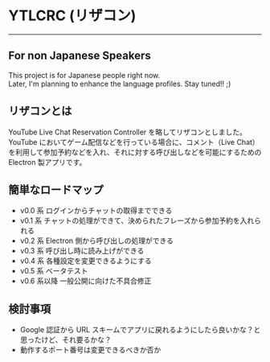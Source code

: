 # YTLCRC (リザコン)

---

## For non Japanese Speakers

This project is for Japanese people right now.  
Later, I'm planning to enhance the language profiles. Stay tuned!! ;)

## リザコンとは

YouTube Live Chat Reservation Controller を略してリザコンとしました。  
YouTube においてゲーム配信などを行っている場合に、コメント（Live Chat）を利用して参加予約などを入れ、それに対する呼び出しなどを可能にするための Electron 製アプリです。

## 簡単なロードマップ

- v0.0 系 ログインからチャットの取得までできる
- v0.1 系 チャットの処理ができて、決められたフレーズから参加予約を入れられる
- v0.2 系 Electron 側から呼び出しの処理ができる
- v0.3 系 呼び出し時に読み上げができる
- v0.4 系 各種設定を変更できるようにする
- v0.5 系 ベータテスト
- v0.6 系以降 一般公開に向けた不具合修正

## 検討事項

- Google 認証から URL スキームでアプリに戻れるようにしたら良いかな？と思ったけど、それ要るかな？
- 動作するポート番号は変更できるべきか否か
